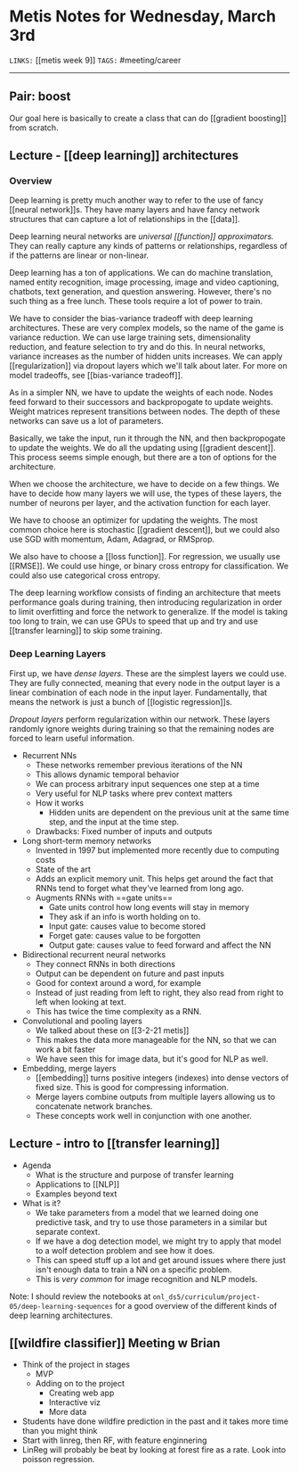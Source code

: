 # Metis Notes for Wednesday, March 3rd
`LINKS:` [[metis week 9]]
`TAGS:` #meeting/career

---
## Pair: boost
Our goal here is basically to create a class that can do [[gradient boosting]] from scratch. 

## Lecture - [[deep learning]] architectures
### Overview
Deep learning is pretty much another way to refer to the use of fancy [[neural network]]s. They have many layers and have fancy network structures that can capture a lot of relationships in the [[data]]. 

Deep learning neural networks are *universal [[function]] approximators.* They can really capture any kinds of patterns or relationships, regardless of if the patterns are linear or non-linear.

Deep learning has a ton of applications. We can do machine translation, named entity recognition, image processing, image and video captioning, chatbots, text generation, and question answering. However, there's no such thing as a free lunch. These tools require a lot of power to train. 

We have to consider the bias-variance tradeoff with deep learning architectures. These are very complex models, so the name of the game is variance reduction. We can use large training sets, dimensionality reduction, and feature selection to try and do this. In neural networks, variance increases as the number of hidden units increases. We can apply [[regularization]] via dropout layers which we'll talk about later. For more on model tradeoffs, see [[bias-variance tradeoff]].

As in a simpler NN, we have to update the weights of each node. Nodes feed forward to their successors and backpropogate to update weights. Weight matrices represent transitions between nodes. The depth of these networks can save us a lot of parameters. 

Basically, we take the input, run it through the NN, and then backpropogate to update the weights. We do all the updating using [[gradient descent]]. This process seems simple enough, but there are a ton of options for the architecture.

When we choose the architecture, we have to decide on a few things. We have to decide how many layers we will use, the types of these layers, the number of neurons per layer, and the activation function for each layer. 

We have to choose an optimizer for updating the weights. The most common choice here is stochastic [[gradient descent]], but we could also use SGD with momentum, Adam, Adagrad, or RMSprop. 

We also have to choose a [[loss function]]. For regression, we usually use [[RMSE]]. We could use hinge, or binary cross entropy for classification. We could also use categorical cross entropy. 

The deep learning workflow consists of finding an architecture that meets performance goals during training, then introducing regularization in order to limit overfitting and force the network to generalize. If the model is taking too long to train, we can use GPUs to speed that up and try and use [[transfer learning]] to skip some training.

### Deep Learning Layers
First up, we have *dense layers.* These are the simplest layers we could use. They are fully connected, meaning that every node in the output layer is a linear combination of each node in the input layer. Fundamentally, that means the network is just a bunch of [[logistic regression]]s. 

*Dropout layers* perform regularization within our network. These layers randomly ignore weights during training so that the remaining nodes are forced to learn useful information. 

- Recurrent NNs
	- These networks remember previous iterations of the NN
	- This allows dynamic temporal behavior
	- We can process arbitrary input sequences one step at a time
	- Very useful for NLP tasks where prev context matters
	- How it works
		- Hidden units are dependent on the previous unit at the same time step, and the input at the time step. 
	- Drawbacks: Fixed number of inputs and outputs
- Long short-term memory networks
	- Invented in 1997 but implemented more recently due to computing costs
	- State of the art
	- Adds an explicit memory unit. This helps get around the fact that RNNs tend to forget what they've learned from long ago.
	- Augments RNNs with ==gate units==
		- Gate units control how long events will stay in memory
		- They ask if an info is worth holding on to.
		- Input gate: causes value to become stored
		- Forget gate: causes value to be forgotten
		- Output gate: causes value to feed forward and affect the NN
- Bidirectional recurrent neural networks
	- They connect RNNs in both directions
	- Output can be dependent on future and past inputs
	- Good for context around a word, for example
	- Instead of just reading from left to right, they also read from right to left when looking at text. 
	- This has twice the time complexity as a RNN. 
- Convolutional and pooling layers
	- We talked about these on [[3-2-21 metis]]
	- This makes the data more manageable for the NN, so that we can work a bit faster
	- We have seen this for image data, but it's good for NLP as well. 
- Embedding, merge layers
	- [[embedding]] turns positive integers (indexes) into dense vectors of fixed size. This is good for compressing information. 
	- Merge layers combine outputs from multiple layers allowing us to concatenate network branches.
	- These concepts work well in conjunction with one another. 

## Lecture - intro to [[transfer learning]]
- Agenda
	- What is the structure and purpose of transfer learning
	- Applications to [[NLP]]
	- Examples beyond text
- What is it?
	- We take parameters from a model that we learned doing one predictive task, and try to use those parameters in a similar but separate context. 
	- If we have a dog detection model, we might try to apply that model to a wolf detection problem and see how it does.
	- This can speed stuff up a lot and get around issues where there just isn't enough data to train a NN on a specific problem. 
	- This is *very common* for image recognition and NLP models. 

Note: I should review the notebooks at `onl_ds5/curriculum/project-05/deep-learning-sequences` for a good overview of the different kinds of deep learning architectures. 

## [[wildfire classifier]] Meeting w Brian
- Think of the project in stages
	- MVP
	- Adding on to the project
		- Creating web app
		- Interactive viz
		- More data
- Students have done wildfire prediction in the past and it takes more time than you might think
- Start with linreg, then RF, with feature enginnering
- LinReg will probably be beat by looking at forest fire as a rate. Look into poisson regression. 